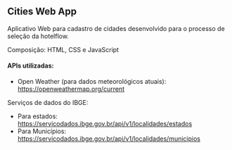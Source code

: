 ## Cities Web App

Aplicativo Web para cadastro de cidades desenvolvido para o processo de seleção da hotelflow. 

Composição: HTML, CSS e JavaScript

#### APIs utilizadas: 

- Open Weather (para dados meteorológicos atuais): https://openweathermap.org/current

 Serviços de dados do IBGE: 
- Para estados: https://servicodados.ibge.gov.br/api/v1/localidades/estados
- Para Municípios: https://servicodados.ibge.gov.br/api/v1/localidades/municipios
